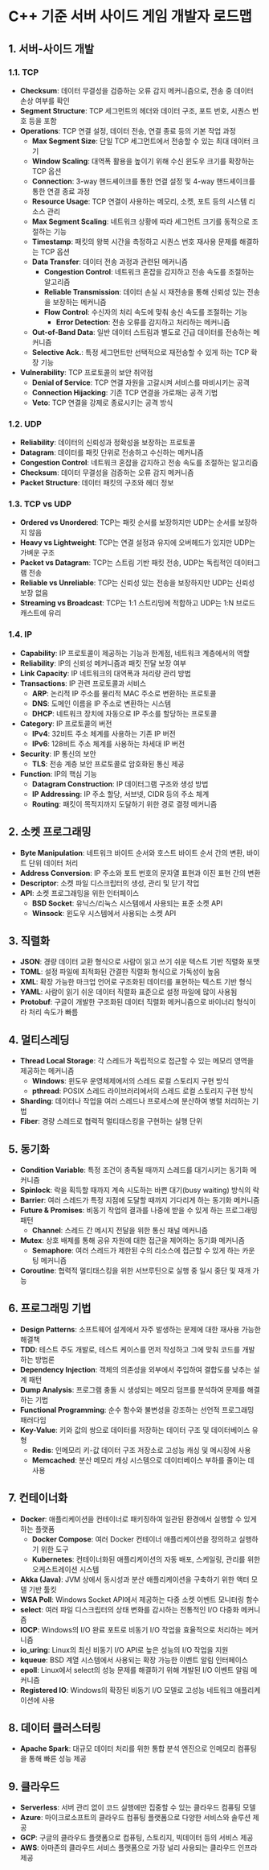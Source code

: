 # C++ 기준 서버 사이드 게임 개발자 로드맵

## 1. 서버-사이드 개발

### 1.1. TCP

- **Checksum**: 데이터 무결성을 검증하는 오류 감지 메커니즘으로, 전송 중 데이터 손상 여부를 확인
- **Segment Structure**: TCP 세그먼트의 헤더와 데이터 구조, 포트 번호, 시퀀스 번호 등을 포함
- **Operations**: TCP 연결 설정, 데이터 전송, 연결 종료 등의 기본 작업 과정
  - **Max Segment Size**: 단일 TCP 세그먼트에서 전송할 수 있는 최대 데이터 크기
  - **Window Scaling**: 대역폭 활용을 높이기 위해 수신 윈도우 크기를 확장하는 TCP 옵션
  - **Connection**: 3-way 핸드셰이크를 통한 연결 설정 및 4-way 핸드셰이크를 통한 연결 종료 과정
  - **Resource Usage**: TCP 연결이 사용하는 메모리, 소켓, 포트 등의 시스템 리소스 관리
  - **Max Segment Scaling**: 네트워크 상황에 따라 세그먼트 크기를 동적으로 조절하는 기능
  - **Timestamp**: 패킷의 왕복 시간을 측정하고 시퀀스 번호 재사용 문제를 해결하는 TCP 옵션
  - **Data Transfer**: 데이터 전송 과정과 관련된 메커니즘
    - **Congestion Control**: 네트워크 혼잡을 감지하고 전송 속도를 조절하는 알고리즘
    - **Reliable Transmission**: 데이터 손실 시 재전송을 통해 신뢰성 있는 전송을 보장하는 메커니즘
    - **Flow Control**: 수신자의 처리 속도에 맞춰 송신 속도를 조절하는 기능
      - **Error Detection**: 전송 오류를 감지하고 처리하는 메커니즘
  - **Out-of-Band Data**: 일반 데이터 스트림과 별도로 긴급 데이터를 전송하는 메커니즘
  - **Selective Ack.**: 특정 세그먼트만 선택적으로 재전송할 수 있게 하는 TCP 확장 기능
- **Vulnerability**: TCP 프로토콜의 보안 취약점
  - **Denial of Service**: TCP 연결 자원을 고갈시켜 서비스를 마비시키는 공격
  - **Connection Hijacking**: 기존 TCP 연결을 가로채는 공격 기법
  - **Veto**: TCP 연결을 강제로 종료시키는 공격 방식

### 1.2. UDP

- **Reliability**: 데이터의 신뢰성과 정확성을 보장하는 프로토콜
- **Datagram**: 데이터를 패킷 단위로 전송하고 수신하는 메커니즘
- **Congestion Control**: 네트워크 혼잡을 감지하고 전송 속도를 조절하는 알고리즘
- **Checksum**: 데이터 무결성을 검증하는 오류 감지 메커니즘
- **Packet Structure**: 데이터 패킷의 구조와 헤더 정보

### 1.3. TCP vs UDP

- **Ordered vs Unordered**: TCP는 패킷 순서를 보장하지만 UDP는 순서를 보장하지 않음
- **Heavy vs Lightweight**: TCP는 연결 설정과 유지에 오버헤드가 있지만 UDP는 가벼운 구조
- **Packet vs Datagram**: TCP는 스트림 기반 패킷 전송, UDP는 독립적인 데이터그램 전송
- **Reliable vs Unreliable**: TCP는 신뢰성 있는 전송을 보장하지만 UDP는 신뢰성 보장 없음
- **Streaming vs Broadcast**: TCP는 1:1 스트리밍에 적합하고 UDP는 1:N 브로드캐스트에 유리

### 1.4. IP

- **Capability**: IP 프로토콜이 제공하는 기능과 한계점, 네트워크 계층에서의 역할
- **Reliability**: IP의 신뢰성 메커니즘과 패킷 전달 보장 여부
- **Link Capacity**: IP 네트워크의 대역폭과 처리량 관리 방법
- **Transactions**: IP 관련 프로토콜과 서비스
  - **ARP**: 논리적 IP 주소를 물리적 MAC 주소로 변환하는 프로토콜
  - **DNS**: 도메인 이름을 IP 주소로 변환하는 시스템
  - **DHCP**: 네트워크 장치에 자동으로 IP 주소를 할당하는 프로토콜
- **Category**: IP 프로토콜의 버전
  - **IPv4**: 32비트 주소 체계를 사용하는 기존 IP 버전
  - **IPv6**: 128비트 주소 체계를 사용하는 차세대 IP 버전
- **Security**: IP 통신의 보안
  - **TLS**: 전송 계층 보안 프로토콜로 암호화된 통신 제공
- **Function**: IP의 핵심 기능
  - **Datagram Construction**: IP 데이터그램 구조와 생성 방법
  - **IP Addressing**: IP 주소 할당, 서브넷, CIDR 등의 주소 체계
  - **Routing**: 패킷이 목적지까지 도달하기 위한 경로 결정 메커니즘

## 2. 소켓 프로그래밍

- **Byte Manipulation**: 네트워크 바이트 순서와 호스트 바이트 순서 간의 변환, 바이트 단위 데이터 처리
- **Address Conversion**: IP 주소와 포트 번호의 문자열 표현과 이진 표현 간의 변환
- **Descriptor**: 소켓 파일 디스크립터의 생성, 관리 및 닫기 작업
- **API**: 소켓 프로그래밍을 위한 인터페이스
  - **BSD Socket**: 유닉스/리눅스 시스템에서 사용되는 표준 소켓 API
  - **Winsock**: 윈도우 시스템에서 사용되는 소켓 API

## 3. 직렬화

- **JSON**: 경량 데이터 교환 형식으로 사람이 읽고 쓰기 쉬운 텍스트 기반 직렬화 포맷
- **TOML**: 설정 파일에 최적화된 간결한 직렬화 형식으로 가독성이 높음
- **XML**: 확장 가능한 마크업 언어로 구조화된 데이터를 표현하는 텍스트 기반 형식
- **YAML**: 사람이 읽기 쉬운 데이터 직렬화 표준으로 설정 파일에 많이 사용됨
- **Protobuf**: 구글이 개발한 구조화된 데이터 직렬화 메커니즘으로 바이너리 형식이라 처리 속도가 빠름

## 4. 멀티스레딩

- **Thread Local Storage**: 각 스레드가 독립적으로 접근할 수 있는 메모리 영역을 제공하는 메커니즘
  - **Windows**: 윈도우 운영체제에서의 스레드 로컬 스토리지 구현 방식
  - **pthread**: POSIX 스레드 라이브러리에서의 스레드 로컬 스토리지 구현 방식
- **Sharding**: 데이터나 작업을 여러 스레드나 프로세스에 분산하여 병렬 처리하는 기법
- **Fiber**: 경량 스레드로 협력적 멀티태스킹을 구현하는 실행 단위

## 5. 동기화

- **Condition Variable**: 특정 조건이 충족될 때까지 스레드를 대기시키는 동기화 메커니즘
- **Spinlock**: 락을 획득할 때까지 계속 시도하는 바쁜 대기(busy waiting) 방식의 락
- **Barrier**: 여러 스레드가 특정 지점에 도달할 때까지 기다리게 하는 동기화 메커니즘
- **Future & Promises**: 비동기 작업의 결과를 나중에 받을 수 있게 하는 프로그래밍 패턴
  - **Channel**: 스레드 간 메시지 전달을 위한 통신 채널 메커니즘
- **Mutex**: 상호 배제를 통해 공유 자원에 대한 접근을 제어하는 동기화 메커니즘
  - **Semaphore**: 여러 스레드가 제한된 수의 리소스에 접근할 수 있게 하는 카운팅 메커니즘
- **Coroutine**: 협력적 멀티태스킹을 위한 서브루틴으로 실행 중 일시 중단 및 재개 가능

## 6. 프로그래밍 기법

- **Design Patterns**: 소프트웨어 설계에서 자주 발생하는 문제에 대한 재사용 가능한 해결책
- **TDD**: 테스트 주도 개발로, 테스트 케이스를 먼저 작성하고 그에 맞춰 코드를 개발하는 방법론
- **Dependency Injection**: 객체의 의존성을 외부에서 주입하여 결합도를 낮추는 설계 패턴
- **Dump Analysis**: 프로그램 충돌 시 생성되는 메모리 덤프를 분석하여 문제를 해결하는 기법
- **Functional Programming**: 순수 함수와 불변성을 강조하는 선언적 프로그래밍 패러다임
- **Key-Value**: 키와 값의 쌍으로 데이터를 저장하는 데이터 구조 및 데이터베이스 유형
  - **Redis**: 인메모리 키-값 데이터 구조 저장소로 고성능 캐싱 및 메시징에 사용
  - **Memcached**: 분산 메모리 캐싱 시스템으로 데이터베이스 부하를 줄이는 데 사용

## 7. 컨테이너화

- **Docker**: 애플리케이션을 컨테이너로 패키징하여 일관된 환경에서 실행할 수 있게 하는 플랫폼
  - **Docker Compose**: 여러 Docker 컨테이너 애플리케이션을 정의하고 실행하기 위한 도구
  - **Kubernetes**: 컨테이너화된 애플리케이션의 자동 배포, 스케일링, 관리를 위한 오케스트레이션 시스템
- **Akka (Java)**: JVM 상에서 동시성과 분산 애플리케이션을 구축하기 위한 액터 모델 기반 툴킷
- **WSA Poll**: Windows Socket API에서 제공하는 다중 소켓 이벤트 모니터링 함수
- **select**: 여러 파일 디스크립터의 상태 변화를 감시하는 전통적인 I/O 다중화 메커니즘
- **IOCP**: Windows의 I/O 완료 포트로 비동기 I/O 작업을 효율적으로 처리하는 메커니즘
- **io_uring**: Linux의 최신 비동기 I/O API로 높은 성능의 I/O 작업을 지원
- **kqueue**: BSD 계열 시스템에서 사용되는 확장 가능한 이벤트 알림 인터페이스
- **epoll**: Linux에서 select의 성능 문제를 해결하기 위해 개발된 I/O 이벤트 알림 메커니즘
- **Registered IO**: Windows의 확장된 비동기 I/O 모델로 고성능 네트워크 애플리케이션에 사용

## 8. 데이터 클러스터링

- **Apache Spark**: 대규모 데이터 처리를 위한 통합 분석 엔진으로 인메모리 컴퓨팅을 통해 빠른 성능 제공

## 9. 클라우드

- **Serverless**: 서버 관리 없이 코드 실행에만 집중할 수 있는 클라우드 컴퓨팅 모델
- **Azure**: 마이크로소프트의 클라우드 컴퓨팅 플랫폼으로 다양한 서비스와 솔루션 제공
- **GCP**: 구글의 클라우드 플랫폼으로 컴퓨팅, 스토리지, 빅데이터 등의 서비스 제공
- **AWS**: 아마존의 클라우드 서비스 플랫폼으로 가장 널리 사용되는 클라우드 인프라 제공
